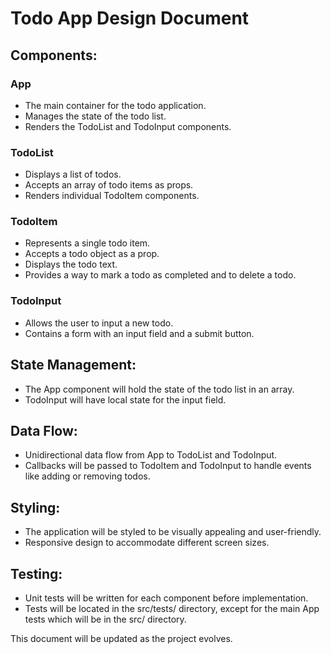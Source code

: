 # Todo App Design Document

## Components:

### App
- The main container for the todo application.
- Manages the state of the todo list.
- Renders the TodoList and TodoInput components.

### TodoList
- Displays a list of todos.
- Accepts an array of todo items as props.
- Renders individual TodoItem components.

### TodoItem
- Represents a single todo item.
- Accepts a todo object as a prop.
- Displays the todo text.
- Provides a way to mark a todo as completed and to delete a todo.

### TodoInput
- Allows the user to input a new todo.
- Contains a form with an input field and a submit button.

## State Management:
- The App component will hold the state of the todo list in an array.
- TodoInput will have local state for the input field.

## Data Flow:
- Unidirectional data flow from App to TodoList and TodoInput.
- Callbacks will be passed to TodoItem and TodoInput to handle events like adding or removing todos.

## Styling:
- The application will be styled to be visually appealing and user-friendly.
- Responsive design to accommodate different screen sizes.

## Testing:
- Unit tests will be written for each component before implementation.
- Tests will be located in the src/tests/ directory, except for the main App tests which will be in the src/ directory.

This document will be updated as the project evolves.